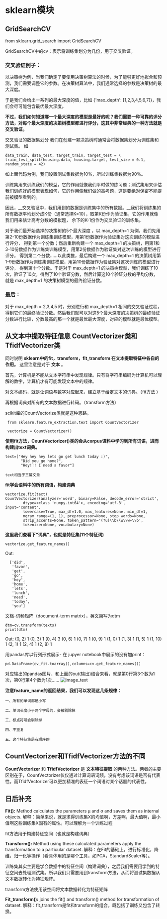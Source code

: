# sklearn模块
         
## GridSearchCV
from sklearn.grid_search import GridSearchCV 

GridSearchCV中的cv：表示将训练集划分为几份，用于交叉验证。

### 交叉验证例子：

  以决策树为例，当我们确定了要使用决策树算法的时候，为了能够更好地拟合和预测，我们需要调整它的参数。在决策树算法中，我们通常选择的参数是决策树的最大深度。

  于是我们会给出一系列的最大深度的值，比如 {'max_depth': [1,2,3,4,5,6,7]}，我们会尽可能包含最优最大深度。

  __不过，我们如何知道哪一个最大深度的模型是最好的呢？我们需要一种可靠的评分方法，对每个最大深度的决策树模型都进行评分，这其中非常经典的一种方法就是交叉验证。__
  
  交叉验证的数据集划分 我们在创建一颗决策树时通常会将数据集划分为训练集和测试集。 如
    
    data_train, data_test, target_train, target_test = \
    train_test_split(housing.data, housing.target, test_size = 0.1, random_state = 42)
    
  如上面代码为例，我们设置测试集数据为10%，所以训练集数据为90%。
    
训练集用来训练我们的模型，它的作用就像我们平时做的练习题；测试集用来评估我们训练好的模型表现如何，它的作用像我们做的高考题，这是要绝对保密不能提前被模型看到的。
    
因此，__交叉验证中，我们用到的数据是训练集中的所有数据。__我们将训练集的所有数据平均划分成K份（通常选择K=10），取第K份作为验证集，它的作用就像我们用来估计高考分数的模拟题，
余下的K-1份作为交叉验证的训练集。
    
对于我们最开始选择的决策树的5个最大深度 ，以 max_depth=1 为例，我们先用第2-10份数据作为训练集训练模型，用第1份数据作为验证集对这次训练的模型进行评分，
得到第一个分数；然后重新构建一个 max_depth=1 的决策树，用第1和3-10份数据作为训练集训练模型，用第2份数据作为验证集对这次训练的模型进行评分，
得到第二个分数……以此类推，最后构建一个 max_depth=1 的决策树用第1-9份数据作为训练集训练模型，用第10份数据作为验证集对这次训练的模型进行评分，
得到第十个分数。于是对于 max_depth=1 的决策树模型，我们训练了10次，验证了10次，得到了10个验证分数，然后计算这10个验证分数的平均分数，
就是 max_depth=1 的决策树模型的最终验证分数。
  
  ### 最后：
  对于 max_depth = 2,3,4,5 时，分别进行和 max_depth=1 相同的交叉验证过程，得到它们的最终验证分数。然后我们就可以对这5个最大深度的决策树的最终验证分数进行比较，分数最高的那一个就是最优最大深度，对应的模型就是最优模型。


## 从文本中提取特征信息    CountVectorizer类和TfidfVectorizer类 
  
同时说明 __sklearn中的fit，transform，fit_transform 在文本提取特征中各自的作用。__  这里注意是对于 __文本__ 。

首先，计算机是不能从文本字符串中发现规律。只有将字符串编码为计算机可以理解的数字，计算机才有可能发现文本中的规律。

对文本编码，就是让词语与数字对应起来，建立基于给定文本的词典。（fit方法 ）

再根据词典对所有的文本数据进行转码。（transform方法）

scikit库的CountVectorize类就是这种思路。

     from sklearn.feature_extraction.text import CountVectorizer

     vectorize = CountVectorizer()

__使用fit方法，CountVectorizer()类的会从corpus语料中学习到所有词语，进而构建出text词典。__

    text=["Hey hey hey lets go get lunch today :)",
           "Did you go home?",
           "Hey!!! I need a favor"]
    
    text相当于三篇文章

 __fit学会语料中的所有词语，构建词典__
 
    vectorize.fit(text)
    CountVectorizer(analyzer='word', binary=False, decode_error='strict',
            dtype=<class 'numpy.int64'>, encoding='utf-8', input='content',
            lowercase=True, max_df=1.0, max_features=None, min_df=1,
            ngram_range=(1, 1), preprocessor=None, stop_words=None,
            strip_accents=None, token_pattern='(?u)\\b\\w\\w+\\b',
            tokenizer=None, vocabulary=None)
            
  __这里我们查看下“词典”，也就是特征集(11个特征词)__
  
    vectorize.get_feature_names()
    
   Out:
   
      ['did',
       'favor',
       'get',
       'go',
       'hey',
       'home',
       'lets',
       'lunch',
       'need',
       'today',
       'you']
  文档-词频矩阵（document-term matrix），英文简写为dtm
   
    dtm=cv.transform(texts)
    print(dtm)
    
  Out:
      (0, 2)	1
      (0, 3)	1
      (0, 4)	3
      (0, 6)	1
      (0, 7)	1
      (0, 9)	1
      (1, 0)	1
      (1, 3)	1
      (1, 5)	1
      (1, 10)	1
      (2, 1)	1
      (2, 4)	1
      (2, 8)	1
    
  用pandas库以行列形式展示-  在 jupyer notebook中展示的没有加print：
  
    pd.DataFrame(cv_fit.toarray(),columns=cv.get_feature_names())
  
对应输出的pandas图片，和上面的out(输出)结合来看，就是第0行第3个数为1次，第0行第4个数为1次......
![Image_text](https://raw.githubusercontent.com/OneStepAndTwoSteps/data_mining_analysis/master/static/sklearn%E6%96%87%E6%9C%AC%E6%8F%90%E5%8F%96%E7%89%B9%E5%BE%81%E5%80%BC/1.jpg)


__注意feature_name的返回结果，我们可以发现这几条规律：__
    
    一、所有的单词都是小写

    二、单词长度小于两个字母的，会被剔除掉

    三、标点符号会剔除掉

    四、不重复

    五、这个特征集是有顺序的







## CountVectorizer和TfidfVectorizer方法的不同

__CountVectorizer__ 和 __TfidfVectorizer__ 是 __文本特征提取__ 的两种方法。两者的主要区别在于，CountVectorizer仅仅通过计算词语词频，没有考虑该词语是否有代表性。而TfidfVectorizer可以更加精准的表征一个词语对某个话题的代表性。






日后补充
-----------------------------------

__Fit():__ Method calculates the parameters μ and σ and saves them as internal objects.
解释：简单来说，就是求得训练集X的均值啊，方差啊，最大值啊，最小值啊这些训练集X固有的属性。可以理解为一个训练过程 

fit方法用于构建特征空间（也就是构建词典）
 
__Transform():__ Method using these calculated parameters apply the transformation to a particular dataset.
解释：在Fit的基础上，进行标准化，降维，归一化等操作（看具体用的是哪个工具，如PCA，StandardScaler等）。

训练集其实主要是学会数据中的特征空间（构建词典），之后我们需要用学到的特征空间去处理测试集。所以我们只需要用到transform方法，从而将测试集数据从文本数据转化为特征矩阵。

transform方法使用该空间将文本数据转化为特征矩阵

__Fit_transform():__ joins the fit() and transform() method for transformation of dataset.
解释：fit_transform是fit和transform的组合，既包括了训练又包含了转换。








